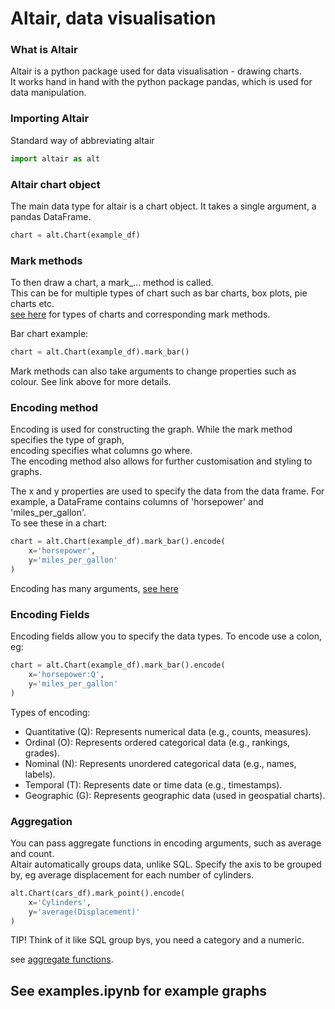 # Altair, data visualisation

### What is Altair
Altair is a python package used for data visualisation - drawing charts.\
It works hand in hand with the python package pandas, which is used for data manipulation.

### Importing Altair
Standard way of abbreviating altair 
```py
import altair as alt
```

### Altair chart object
The main data type for altair is a chart object. It takes a single argument, a pandas DataFrame.
```py
chart = alt.Chart(example_df)
```

### Mark methods
To then draw a chart, a mark_... method is called.\
This can be for multiple types of chart such as bar charts, box plots, pie charts etc.\
[see here](https://altair-viz.github.io/user_guide/marks/index.html) for types of charts and corresponding mark methods.


Bar chart example:
```py
chart = alt.Chart(example_df).mark_bar()
```

Mark methods can also take arguments to change properties such as colour. See link above for more details.

### Encoding method

Encoding is used for constructing the graph. While the mark method specifies the type of graph,\
encoding specifies what columns go where.\
The encoding method also allows for further customisation and styling to graphs.

The x and y properties are used to specify the data from the data frame. For example,
a DataFrame contains columns of 'horsepower' and 'miles_per_gallon'.\
To see these in a chart:

```py
chart = alt.Chart(example_df).mark_bar().encode(
    x='horsepower',
    y='miles_per_gallon'
)
```

Encoding has many arguments, [see here](https://altair-viz.github.io/user_guide/generated/core/altair.Encoding.html)

### Encoding Fields

Encoding fields allow you to specify the data types. To encode use a colon, eg:

```py
chart = alt.Chart(example_df).mark_bar().encode(
    x='horsepower:Q',
    y='miles_per_gallon'
)
```
Types of encoding:

- Quantitative (Q): Represents numerical data (e.g., counts, measures).
- Ordinal (O): Represents ordered categorical data (e.g., rankings, grades).
- Nominal (N): Represents unordered categorical data (e.g., names, labels).
- Temporal (T): Represents date or time data (e.g., timestamps).
- Geographic (G): Represents geographic data (used in geospatial charts).

### Aggregation

You can pass aggregate functions in encoding arguments, such as average and count.\
Altair automatically groups data, unlike SQL.
Specify the axis to be grouped by, eg average displacement for each number of cylinders.

```py
alt.Chart(cars_df).mark_point().encode(
    x='Cylinders',
    y='average(Displacement)'
)
```
TIP! Think of it like SQL group bys, you need a category and a numeric.

see [aggregate functions](https://altair-viz.github.io/user_guide/encodings/index.html#binning-and-aggregation).

## See examples.ipynb for example graphs